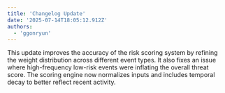 ```yaml
---
title: 'Changelog Update'
date: '2025-07-14T18:05:12.912Z'
authors:
  - 'ggonryun'
---
```


This update improves the accuracy of the risk scoring system by refining the weight distribution across different event types. It also fixes an issue where high-frequency low-risk events were inflating the overall threat score. The scoring engine now normalizes inputs and includes temporal decay to better reflect recent activity.
